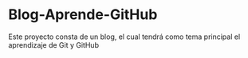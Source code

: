 # Blog-Aprende-GitHub
Este proyecto consta de un blog, el cual tendrá como tema principal el aprendizaje de Git y GitHub
